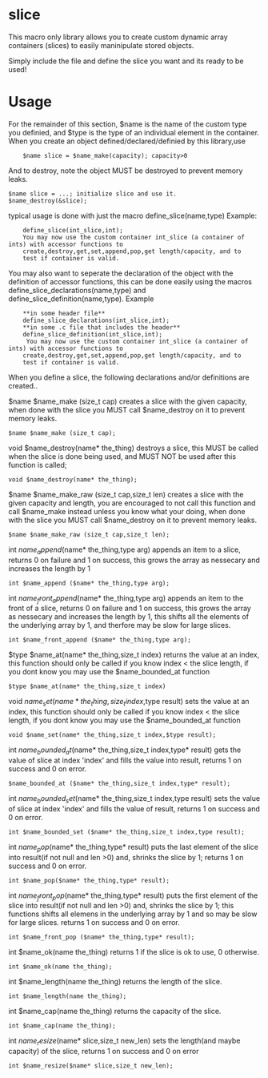 # slice

This macro only library allows you to create custom dynamic array containers (slices) to easily maninipulate
stored objects.

Simply include the file and define the slice you want and its ready to be used!


# Usage
For the remainder of this section, $name is the name of the custom type you definied, and $type
is the type of an individual element in the container.
When you create an object defined/declared/definied by this library,use
```   
    $name slice = $name_make(capacity); capacity>0
```
And to destroy, note the object MUST be destroyed to prevent memory leaks.
```
$name slice = ...; initialize slice and use it.
$name_destroy(&slice);
```
typical usage is done with just the macro define_slice(name,type)
Example:
```
    define_slice(int_slice,int);
    You may now use the custom container int_slice (a container of ints) with accessor functions to 
    create,destroy,get,set,append,pop,get length/capacity, and to 
    test if container is valid.
```
You may also want to seperate the declaration of the object with the definition of accessor functions,
this can be done easily using the macros 
define_slice_declarations(name,type) and define_slice_definition(name,type).
Example
```
    **in some header file**
    define_slice_declarations(int_slice,int);
    **in some .c file that includes the header**
    define_slice_definition(int_slice,int);
     You may now use the custom container int_slice (a container of ints) with accessor functions to 
    create,destroy,get,set,append,pop,get length/capacity, and to 
    test if container is valid.
```
When you define a slice, the following declarations and/or definitions are
created..


$name $name_make (size_t cap) creates a slice with the given capacity, when done with the slice you MUST call
$name_destroy on it to prevent memory leaks.
```
$name $name_make (size_t cap);
```
void $name_destroy(name* the_thing) destroys a slice, this MUST be called when the slice is done being used,
and MUST NOT be used after this function is called;
```
void $name_destroy(name* the_thing);
```
$name $name_make_raw (size_t cap,size_t len) creates a slice with the given capacity and length,
you are encouraged to not call this function and call $name_make instead
unless you know what your doing, when done with the slice you MUST call
$name_destroy on it to prevent memory leaks.
```
$name $name_make_raw (size_t cap,size_t len);
```
int $name_append ($name* the_thing,type arg) appends an item to a slice, returns 0 on failure and 1 on success,
this grows the array as nessecary and increases the length by 1
```
int $name_append ($name* the_thing,type arg);
```
int $name_front_append ($name* the_thing,type arg) appends an item to the front of a slice, returns 0 on failure and 1 on success,
this grows the array as nessecary and increases the length by 1, this shifts all the elements of the underlying array by 1,
and therfore may be slow for large slices.
```
int $name_front_append ($name* the_thing,type arg);
```
$type $name_at(name* the_thing,size_t index) returns the value at an index,
this function should only be called if you know index < the slice length, if
you dont know you may use the $name_bounded_at function
```
$type $name_at(name* the_thing,size_t index)
```
void $name_set(name* the_thing,size_t index,$type result) sets the value at an index,
this function should only be called if you know index < the slice length, if
you dont know you may use the $name_bounded_at function
```
void $name_set(name* the_thing,size_t index,$type result);
```
int $name_bounded_at ($name* the_thing,size_t index,type* result) gets the value of slice at index 'index' and fills the value into result,
returns 1 on success and 0 on error.
```
$name_bounded_at ($name* the_thing,size_t index,type* result);
```
int $name_bounded_set ($name* the_thing,size_t index,type result) sets the value of slice at index 'index' and fills the value of result,
returns 1 on success and 0 on error.
```
int $name_bounded_set ($name* the_thing,size_t index,type result);
```
int $name_pop ($name* the_thing,type* result) puts the last element of the slice into result(if not null and len >0) and, shrinks the slice by 1;
returns 1 on success and 0 on error.
```
int $name_pop($name* the_thing,type* result);
```
int $name_front_pop ($name* the_thing,type* result) puts the first element of the slice into result(if not null and len >0) and, shrinks the slice by 1;
this functions shifts all elemens in the underlying array by 1 and so may be slow for large slices.
returns 1 on success and 0 on error.
```
int $name_front_pop ($name* the_thing,type* result);
```
int $name_ok(name the_thing) returns 1 if the slice is ok to use, 0 otherwise.
```
int $name_ok(name the_thing);
```
int $name_length(name the_thing) returns the length of the slice.
```
int $name_length(name the_thing);
```
int $name_cap(name the_thing) returns the capacity of the slice.
```
int $name_cap(name the_thing);
```
int $name_resize($name* slice,size_t new_len) sets the length(and maybe capacity) of the slice,
returns 1 on success and 0 on error 
```
int $name_resize($name* slice,size_t new_len);
```